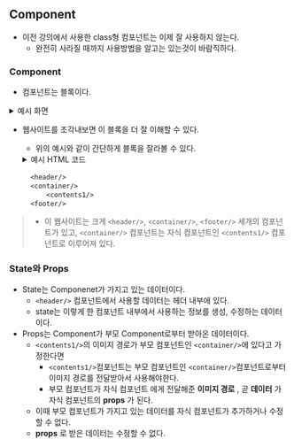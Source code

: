 ## Component
- 이전 강의에서 사용한 class형 컴포넌트는 이제 잘 사용하지 않는다.
    - 완전히 사라질 때까지 사용방법을 알고는 있는것이 바람직하다.

### Component
- 컴포넌트는 블록이다. 
<details>
<summary>예시 화면</summary>
<div markdown="1">
<br/><img src="../image/component_01.png" width="300px" height="300px" title="분할화면" alt="Ex_01"></img><br/>
</div>
</details>

- 웹사이트를 조각내보면 이 블록을 더 잘 이해할 수 있다.
    - 위의 예시와 같이 간단하게 블록을 잘라볼 수 있다.
    <details>
    <summary>예시 HTML 코드</summary>
    <div markdown="1">
    
        ```html
        <!DOCTYPE html>
        <html lang="en">
        <head>
        </head>
        <body>
            <header> 
                ...
            </header>
            <div class="container">
                <div id="image-banner">
                    ...
                </div>
                <div id="contents-1">
                    ...
                </div>
            </div>
            <footer>
                ...
            </footer>
        </body>
        </html>
        ```

    </div>
    </details>
        
        <header/>
        <container/>
            <contents1/>
        <footer/>
        
>   - 이 웹사이트는 크게 `<header/>`, `<container/>`, `<footer/>` 세개의 컴포넌트가 있고, `<container/>` 컴포넌트는 자식 컴포넌트인 `<contents1/>` 컴포넌트로 이루어져 있다.

### State와 Props
- State는 Componenet가 가지고 있는 데이터이다.
    - `<header/>` 컴포넌트에서 사용할 데이터는 헤더 내부에 있다.
    - state는 이렇게 한 컴포넌트 내부에서 사용하는 정보를 생성, 수정하는 데이터이다.
- Props는 Component가 부모 Component로부터 받아온 데이터이다.
    - `<contents1/>`의 이미지 경로가 부모 컴포넌트인 `<container/>`에 있다고 가정한다면
        - `<contents1/>`컴포넌트는 부모 컴포넌트인  `<container/>`컴포넌트로부터 이미지 경로를 전달받아서 사용해야한다.
        - 부모 컴포넌트가 자식 컴포넌트 에게 전달해준 __이미지 경로__ , 곧 __데이터__ 가 자식 컴포넌트의 __props__ 가 된다.
    - 이때 부모 컴포넌트가 가지고 있는 데이터를 자식 컴포넌트가 추가하거나 수정할 수 없다.
    - __props__ 로 받은 데이터는 수정할 수 없다.